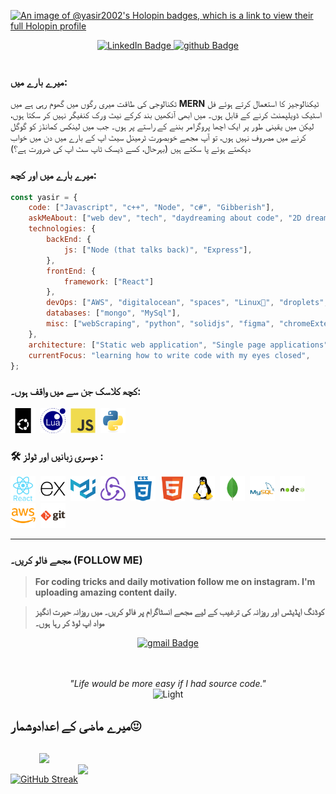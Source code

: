 [![An image of @yasir2002's Holopin badges, which is a link to view their full Holopin profile](https://holopin.me/yasir2002)](https://holopin.io/@yasir2002)

<div id="header" align="center">
    <div id="badges">
    <a href="https://www.linkedin.com/in/yasirnawaz24/">
      <img src="https://img.shields.io/badge/LinkedIn-blue?style=for-the-badge&logo=linkedin&logoColor=white" alt="LinkedIn Badge"/>
    </a>
    <a href="https://github.com/yasir2002">
      <img src="https://img.shields.io/badge/Github-black?style=for-the-badge&logo=github&logoColor=white" alt="github Badge"/>
    </a>
  </div>
  <img src="https://komarev.com/ghpvc/?username=yasir2002&style=flat-square&color=blue" alt=""/>
  </div>
 
<div lang="ur">  
  
  ### میرے بارے میں:
 ٹکنالوجی کی طاقت میری رگوں میں گھوم رہی ہے میں <b>MERN</b> ٹیکنالوجیز کا استعمال کرتے ہوئے فل اسٹیک ڈویلپمنٹ کرنے کے قابل ہوں۔
میں ابھی آنکھیں بند کرکے نیٹ ورک کنفیگر نہیں کر سکتا ہوں، لیکن میں یقینی طور پر ایک اچھا پروگرامر بننے کے راستے پر ہوں۔ جب میں لینکس کمانڈز کو گوگل کرنے میں مصروف نہیں ہوں، تو آپ مجھے خوبصورت ٹرمینل سیٹ اپ کے بارے میں دن میں خواب دیکھتے ہوئے پا سکتے ہیں (بہرحال، کسے ڈیسک ٹاپ سٹ اپ کی ضرورت ہے؟)

</div>  

<div lang="ur">

  ### میرے بارے میں اور کچھ:
</div>
  
  ```js
  const yasir = {
      code: ["Javascript", "c++", "Node", "c#", "Gibberish"],
      askMeAbout: ["web dev", "tech", "daydreaming about code", "2D dreams with 3D screams"],
      technologies: {
          backEnd: {
              js: ["Node (that talks back)", "Express"],
          },
          frontEnd: {
              framework: ["React"]
          },
          devOps: ["AWS", "digitalocean", "spaces", "Linux🐧", "droplets", "S3Bucket", "SES", "EC2"],
          databases: ["mongo", "MySql"],
          misc: ["webScraping", "python", "solidjs", "figma", "chromeExtentions", "GNU linux"]
      },
      architecture: ["Static web application", "Single page applications"],
      currentFocus: "learning how to write code with my eyes closed",
  };
  ```
  

<div lang="ur">

  ### کچھ کلاسک جن سے میں واقف ہوں۔:
</div>
  <div align="left">
    <img src="https://github.com/devicons/devicon/blob/master/icons/ubuntu/ubuntu-plain.svg" title="Ubuntu" alt="Ubuntu" width="40" height="40"/>&nbsp;
    <img src="https://github.com/devicons/devicon/blob/master/icons/lua/lua-plain-wordmark.svg" title="Lua" alt="Lua" width="40" height="40"/>&nbsp;
    <img src="https://github.com/devicons/devicon/blob/master/icons/javascript/javascript-original.svg" title="JavaScript" alt="JavaScript" width="40" height="40"/>&nbsp;
    <img src="https://github.com/devicons/devicon/blob/master/icons/python/python-original.svg" title="python" alt="python" width="40" height="40"/>&nbsp;
  </div> 
  
<div lang="ur">

  ### :hammer_and_wrench: دوسری زبانیں اور ٹولز :
</div>  
<div align="left">
    <img src="https://github.com/devicons/devicon/blob/master/icons/react/react-original-wordmark.svg" title="React" alt="React" width="40" height="40"/>&nbsp;
    <img src="https://github.com/devicons/devicon/blob/master/icons/express/express-original.svg" title="expressjs" alt="expressjs" width="40" height="40"/>&nbsp;
    <img src="https://github.com/devicons/devicon/blob/master/icons/materialui/materialui-original.svg" title="Material UI" alt="Material UI" width="40" height="40"/>&nbsp;
    <img src="https://github.com/devicons/devicon/blob/master/icons/redux/redux-original.svg" title="Redux" alt="Redux " width="40" height="40"/>&nbsp;
    <img src="https://github.com/devicons/devicon/blob/master/icons/css3/css3-plain-wordmark.svg"  title="CSS3" alt="CSS" width="40" height="40"/>&nbsp;
    <img src="https://github.com/devicons/devicon/blob/master/icons/html5/html5-original.svg" title="HTML5" alt="HTML" width="40" height="40"/>&nbsp;
    <img src="https://github.com/devicons/devicon/blob/master/icons/linux/linux-original.svg" title="linux" alt="linux" width="40" height="40"/>&nbsp;
    <img src="https://github.com/devicons/devicon/blob/master/icons/mongodb/mongodb-original.svg" title="mongodb"  alt="mongodb" width="40" height="40"/>&nbsp;
    <img src="https://github.com/devicons/devicon/blob/master/icons/mysql/mysql-original-wordmark.svg" title="MySQL"  alt="MySQL" width="40" height="40"/>&nbsp;
    <img src="https://github.com/devicons/devicon/blob/master/icons/nodejs/nodejs-original-wordmark.svg" title="NodeJS" alt="NodeJS" width="40" height="40"/>&nbsp;
    <img src="https://github.com/devicons/devicon/blob/master/icons/amazonwebservices/amazonwebservices-plain-wordmark.svg" title="AWS" alt="AWS" width="40" height="40"/>&nbsp;
    <img src="https://github.com/devicons/devicon/blob/master/icons/git/git-original-wordmark.svg" title="Git" **alt="Git" width="40" height="40"/>
</div>

<hr />


<div lang="ur">

### مجھے فالو کریں۔ (FOLLOW ME)
</div>

> **For coding tricks and daily motivation follow me on instagram. I'm uploading amazing content daily.**
<div lang="ur">

>**کوڈنگ اپڈیٹس اور روزانہ کی ترغیب کے لیے مجھے انسٹاگرام پر فالو کریں۔ میں روزانہ حیرت انگیز مواد اپ لوڈ کر رہا ہوں۔**
</div>

<div align="center">
<a href="https://www.instagram.com/logicwisetips/">
    <img src="https://img.shields.io/badge/Instagram-%40LogicWiseTips-orange" height="30px" alt="gmail Badge"/>
</a>
</div>
<br><br>
   <p align="center">
    <i>"Life would be more easy if I had source code."</i><br>
      <img alt="Light" src="https://github.com/yasir2002/box-shadow-generator/blob/master/public/1uK8.gif" width="100px">
  </p>     

<div lang="ur">
  
## **میرے ماضی کے اعدادوشمار😍**
</div>
<div align="center" lang="ur">



<div style="display: flex; align-items: center;">
<div>

[![](https://github-readme-stats.vercel.app/api?username=yasir2002&show_icons=true&theme=dracula#gh-dark-mode-only)](https://github.com/yasir2002)

[![GitHub Streak](https://github-readme-streak-stats.herokuapp.com?user=yasir2002&theme=dracula&hide_border=false&date_format=j%20M%5B%20Y%5D)](https://github.com/yasir2002)
</div>
<div>

<a href="https://github.com/yasir2002">
  <img height=440 align="center" src="https://github-readme-stats.vercel.app/api/top-langs/?username=anuraghazra&layout=pie&theme=dracula" />
</a>
</div>
</div>
